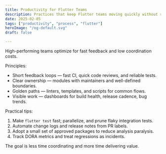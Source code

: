 ```yaml
---
title: Productivity for Flutter Teams
description: Practices that keep Flutter teams moving quickly without sacrificing quality.
date: 2025-02-05
tags: ["productivity", "process", "flutter"]
heroImage: "/og-default.svg"
draft: false

---
```


High-performing teams optimize for fast feedback and low coordination costs.

Principles:

- Short feedback loops — fast CI, quick code reviews, and reliable tests.
- Clear ownership — modules with maintainers and well-defined boundaries.
- Golden paths — linters, templates, and scripts for common flows.
- Visible work — dashboards for build health, release cadence, bug trends.

Practical tips:

1. Make `flutter test` fast; parallelize, and prune flaky integration tests.
2. Automate change logs and release notes from PR labels.
3. Adopt a small set of approved packages to reduce analysis paralysis.
4. Track DORA metrics and treat regressions as incidents.

The goal is less time coordinating and more time delivering value.